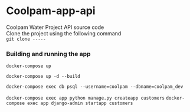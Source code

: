 # Coolpam-app-api
Coolpam Water Project API source code\
Clone the project using the following command \
`git clone -----`

### Building and running the app
`docker-compose up`

`docker-compose up -d --build`

`docker-compose exec db psql --username=coolpam --dbname=coolpam_dev`

`docker-compose exec app python manage.py createapp customers`
`docker-compose exec app django-admin startapp customers`




  